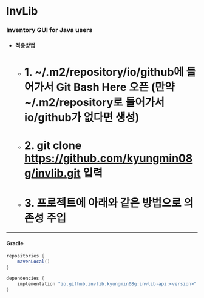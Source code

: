 # InvLib

### Inventory GUI for Java users

* #### 적용방법
  * # 1. ~/.m2/repository/io/github에 들어가서 Git Bash Here 오픈 (만약 ~/.m2/repository로 들어가서 io/github가 없다면 생성)
  * # 2. git clone https://github.com/kyungmin08g/invlib.git 입력
  * # 3. 프로젝트에 아래와 같은 방법으로 의존성 주입

---

#### Gradle

```java
repositories {
    mavenLocal()
}
```

```java
dependencies {
    implementation "io.github.invlib.kyungmin08g:invlib-api:<version>"
}
```
